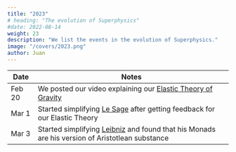 ```yaml
---
title: "2023"
# heading: "The evolution of Superphysics"
#date: 2022-08-14
weight: 23
description: "We list the events in the evolution of Superphysics."
image: "/covers/2023.png"
author: Juan
---
```


Date | Notes
--- | ---
Feb 20 | We posted our video explaining our [Elastic Theory of Gravity](https://www.youtube.com/watch?v=IMOftV0yfso)
Mar 1 | Started simplifying [Le Sage](/research/lesage/gravity/) after getting feedback for our Elastic Theory
Mar 3 | Started simplifying [Leibniz](/research/leibniz/monadology/part-1/) and found that his Monads are his version of Aristotlean substance